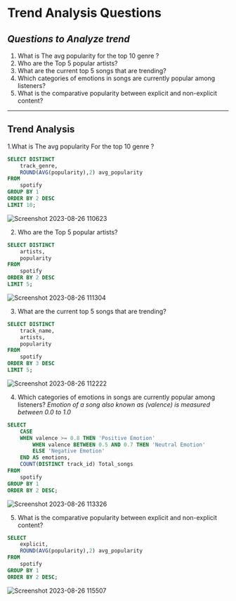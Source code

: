 
# Trend Analysis Questions 
## _Questions to Analyze trend_

1. What is The avg popularity for the top 10 genre ?
2. Who are the Top 5 popular artists?
3. What are the current top 5 songs that are trending?
4. Which categories of emotions in songs are currently popular among listeners?
5. What is the comparative popularity between explicit and non-explicit content?
----------------------------------------------------------------------------------------------------------------------------------------------------------------------------

## Trend Analysis
1.What is The avg popularity For the top 10 genre ?

```SQL
SELECT DISTINCT
    track_genre,
    ROUND(AVG(popularity),2) avg_popularity
FROM 
    spotify
GROUP BY 1
ORDER BY 2 DESC
LIMIT 10;
```
![Screenshot 2023-08-26 110623](https://github.com/SRG69/Spotify-database/assets/131379055/2ae5ce50-e439-47ef-a4df-755adf78ae7a)

2. Who are the Top 5 popular artists?

```SQL
SELECT DISTINCT
	artists,
    popularity
FROM 
	spotify
ORDER BY 2 DESC
LIMIT 5;
```
![Screenshot 2023-08-26 111304](https://github.com/SRG69/Spotify-database/assets/131379055/cb370d4f-3d2a-411c-a95e-1472b3df3ffa)

3. What are the current top 5 songs that are trending?
```SQL
SELECT DISTINCT
    track_name,
    artists,
    popularity
FROM 
	spotify
ORDER BY 3 DESC
LIMIT 5;
```
![Screenshot 2023-08-26 112222](https://github.com/SRG69/Spotify-database/assets/131379055/98420b65-04b5-4d1e-a938-17c5e314a863)

4. Which categories of emotions in songs are currently popular among listeners?
   _Emotion of a song also known as (valence) is measured between 0.0 to 1.0_
```SQL
SELECT 
    CASE 
	WHEN valence >= 0.8 THEN 'Positive Emotion'
        WHEN valence BETWEEN 0.5 AND 0.7 THEN 'Neutral Emotion'
        ELSE 'Negative Emotion' 
	END AS emotions,
    COUNT(DISTINCT track_id) Total_songs
FROM 
	spotify
GROUP BY 1
ORDER BY 2 DESC;
```
![Screenshot 2023-08-26 113326](https://github.com/SRG69/Spotify-database/assets/131379055/a7d02520-b4fc-42a9-a81e-4700669477e9)

5. What is the comparative popularity between explicit and non-explicit content?
``` SQL
SELECT 
	explicit,
	ROUND(AVG(popularity),2) avg_popularity
FROM 
	spotify
GROUP BY 1
ORDER BY 2 DESC;
```
![Screenshot 2023-08-26 115507](https://github.com/SRG69/Spotify-database/assets/131379055/a6911e42-c7eb-468a-9aad-e64be37fa0f9)



